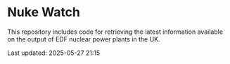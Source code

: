 # Nuke Watch

This repository includes code for retrieving the latest information available on the output of EDF nuclear power plants in the UK.

Last updated: 2025-05-27 21:15